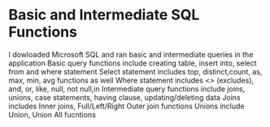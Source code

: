 # Basic and Intermediate SQL Functions
I dowloaded Microsoft SQL and ran basic and intermediate queries in the application
Basic query functions include creating table, insert into, select from  and where statement
Select statement includes top, distinct,count, as, max, min, avg functions as well
Where statement includes  <> (excludes), and, or, like, null, not null,in
Intermediate query functions include joins, unions, case statements, having clause, updating/deleting data
Joins includes Inner joins, Full/Left/Right Outer join functions
Unions include  Union, Union All fucntions
